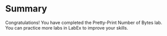 # Summary

Congratulations! You have completed the Pretty-Print Number of Bytes lab. You can practice more labs in LabEx to improve your skills.
